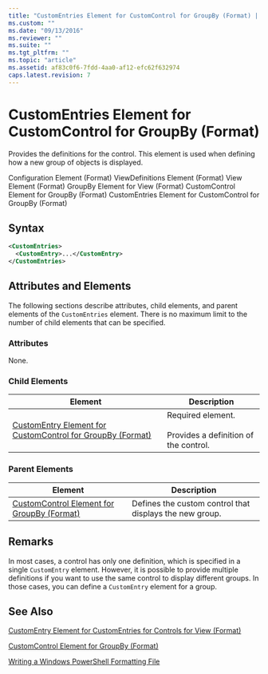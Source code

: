 ```yaml
---
title: "CustomEntries Element for CustomControl for GroupBy (Format) | Microsoft Docs"
ms.custom: ""
ms.date: "09/13/2016"
ms.reviewer: ""
ms.suite: ""
ms.tgt_pltfrm: ""
ms.topic: "article"
ms.assetid: af83c0f6-7fdd-4aa0-af12-efc62f632974
caps.latest.revision: 7
---
```

# CustomEntries Element for CustomControl for GroupBy (Format)

Provides the definitions for the control. This element is used when defining how a new group of objects is displayed.

Configuration Element (Format)
ViewDefinitions Element (Format)
View Element (Format)
GroupBy Element for View (Format)
CustomControl Element for GroupBy (Format)
CustomEntries Element for CustomControl for GroupBy (Format)

## Syntax

```xml
<CustomEntries>
  <CustomEntry>...</CustomEntry>
</CustomEntries>
```

## Attributes and Elements

The following sections describe attributes, child elements, and parent elements of the `CustomEntries` element. There is no maximum limit to the number of child elements that can be specified.

### Attributes

None.

### Child Elements

|Element|Description|
|-------------|-----------------|
|[CustomEntry Element for CustomControl for GroupBy (Format)](./customentry-element-for-customcontrol-for-groupby-format.md)|Required element.<br /><br /> Provides a definition of the control.|

### Parent Elements

|Element|Description|
|-------------|-----------------|
|[CustomControl Element for GroupBy (Format)](./customcontrol-element-for-groupby-format.md)|Defines the custom control that displays the new group.|

## Remarks

In most cases, a control has only one definition, which is specified in a single `CustomEntry` element. However, it is possible to provide multiple definitions if you want to use the same control to display different groups. In those cases, you can define a `CustomEntry` element for a group.

## See Also

[CustomEntry Element for CustomEntries for Controls for View (Format)](./customentry-element-for-customentries-for-controls-for-view-format.md)

[CustomControl Element for GroupBy (Format)](./customcontrol-element-for-groupby-format.md)

[Writing a Windows PowerShell Formatting File](./writing-a-powershell-formatting-file.md)
